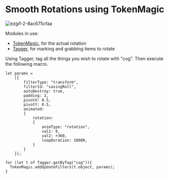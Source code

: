 # Smooth Rotations using TokenMagic

![ezgif-2-8ac675cfaa](https://user-images.githubusercontent.com/8543541/172260556-1780e0dd-6e82-492a-b77a-61037fb5699c.gif)

Modules in use:
 * [TokenMagic](https://foundryvtt.com/packages/tokenmagic), for the actual rotation
 * [Tagger](https://foundryvtt.com/packages/tagger), for marking and grabbing items to rotate

Using Tagger, tag all the things you wish to rotate with "cog". Then execute the following macro.
```JS
let params =
    [{
        filterType: "transform",
        filterId: "savingRoll",
        autoDestroy: true,
        padding: 1,
        pivotX: 0.5,
        pivotY: 0.5,
        animated:
        {
            rotation:
            {
                animType: "rotation",
                val1: 0,
                val2: +360,                
                loopDuration: 10000,
            }
        }
    }];

for (let t of Tagger.getByTag("cog")){
  TokenMagic.addUpdateFilters(t.object, params);
}
```
